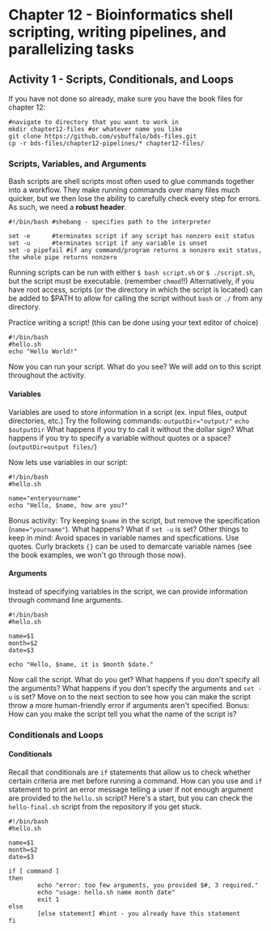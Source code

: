 # Chapter 12 - Bioinformatics shell scripting, writing pipelines, and parallelizing tasks
## Activity 1 - Scripts, Conditionals, and Loops
If you have not done so already, make sure you have the book files for chapter 12:
```
#navigate to directory that you want to work in
mkdir chapter12-files #or whatever name you like
git clone https://github.com/vsbuffalo/bds-files.git
cp -r bds-files/chapter12-pipelines/* chapter12-files/
``` 
### Scripts, Variables, and Arguments
Bash scripts are shell scripts most often used to glue commands together into a workflow.
They make running commands over many files much quicker, but we then lose the ability to carefully check every step for errors. As such, we need a **robust header**.
```
#!/bin/bash	#shebang - specifies path to the interpreter

set -e		#terminates script if any script has nonzero exit status
set -u		#terminates script if any variable is unset
set -o pipefail	#if any command/program returns a nonzero exit status, the whole pipe returns nonzero
```

Running scripts can be run with either `$ bash script.sh` or `$ ./script.sh`, but the script must be executable.
(remember `chmod`!!)
Alternatively, if you have root access, scripts (or the directory in which the script is located) can be added to $PATH to allow for calling the script without `bash` or `./` from any directory.

Practice writing a script! (this can be done using your text editor of choice)
```
#!/bin/bash
#hello.sh
echo "Hello World!"
```
Now you can run your script. What do you see?
We will add on to this script throughout the activity.

#### Variables
Variables are used to store information in a script (ex. input files, output directories, etc.)
Try the following commands:
	`outputDir="output/"`
	`echo $outputDir`
What happens if you try to call it without the dollar sign? What happens if you try to specify a variable without quotes or a space? (`outputDir=output files/`)

Now lets use variables in our script:
```
#!/bin/bash
#hello.sh

name="enteryourname"
echo "Hello, $name, how are you?"
```
Bonus activity: Try keeping `$name` in the script, but remove the specification (`name="yourname"`). What happens? What if `set -u` is set? 
Other things to keep in mind: Avoid spaces in variable names and specfications. Use quotes. Curly brackets `{}` can be used to demarcate variable names (see the book examples, we won't go through those now).

#### Arguments
Instead of specifying variables in the script, we can provide information through command line arguments.
```
#!/bin/bash
#hello.sh

name=$1
month=$2
date=$3

echo "Hello, $name, it is $month $date."

```
Now call the script. What do you get? What happens if you don't specify all the arguments? What happens if you don't specify the arguments and `set -u` is set? Move on to the next section to see how you can make the script throw a more human-friendly error if arguments aren't specified.
Bonus: How can you make the script tell you what the name of the script is?

### Conditionals and Loops
#### Conditionals
Recall that conditionals are `if` statements that allow us to check whether certain criteria are met before running a command.
How can you use and `if` statement to print an error message telling a user if not enough argument are provided to the `hello.sh` script?
Here's a start, but you can check the `hello-final.sh` script from the repository if you get stuck.
```
#!/bin/bash
#hello.sh

name=$1
month=$2
date=$3

if [ command ]
then
        echo "error: too few arguments, you provided $#, 3 required."
        echo "usage: hello.sh name month date"
        exit 1
else
        [else statement] #hint - you already have this statement
fi
```


